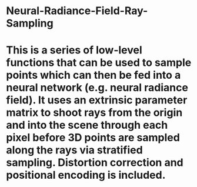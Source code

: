# Neural-Radiance-Field-Ray-Sampling
# This is a series of low-level functions that can be used to sample points which can then be fed into a neural network (e.g. neural radiance field). It uses an extrinsic parameter matrix to shoot rays from the origin and into the scene through each pixel before 3D points are sampled along the rays via stratified sampling. Distortion correction and positional encoding is included. 

